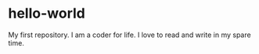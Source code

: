 # hello-world
My first repository.
I am a coder for life. I love to read and write in my spare time. 
